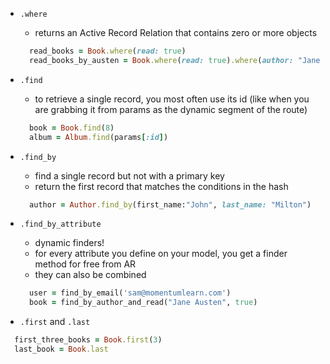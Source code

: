 - `.where`
  - returns an Active Record Relation that contains zero or more objects

  ```ruby
    read_books = Book.where(read: true)
    read_books_by_austen = Book.where(read: true).where(author: "Jane Austen")
  ```

- `.find`
  - to retrieve a single record, you most often use its id (like when you are grabbing it from params as the dynamic segment of the route)

  ```ruby
    book = Book.find(8)
    album = Album.find(params[:id])
  ```

- `.find_by`
  - find a single record but not with a primary key
  - return the first record that matches the conditions in the hash

  ```ruby
    author = Author.find_by(first_name:"John", last_name: "Milton")
  ```

- `.find_by_attribute`
  - dynamic finders!
  - for every attribute you define on your model, you get a finder method for free from AR
  - they can also be combined

  ```ruby
    user = find_by_email('sam@momentumlearn.com')
    book = find_by_author_and_read("Jane Austen", true)
  ```

- `.first` and `.last`

```ruby
  first_three_books = Book.first(3)
  last_book = Book.last
```